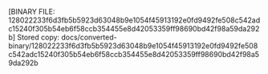[BINARY FILE: 128022233f6d3fb5b5923d63048b9e1054f45913192e0fd9492fe508c542adc15240f305b54eb6f58ccb354455e8d42053359ff98690bd42f98a59da292b]
Stored copy: docs/converted-binary/128022233f6d3fb5b5923d63048b9e1054f45913192e0fd9492fe508c542adc15240f305b54eb6f58ccb354455e8d42053359ff98690bd42f98a59da292b
